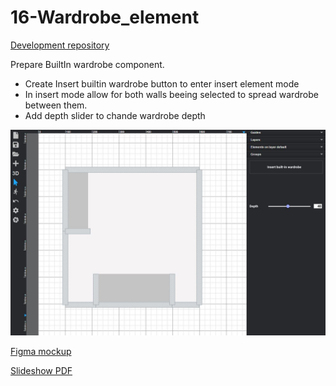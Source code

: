 # 16-Wardrobe_element

[Development repository](https://github.com/homyplan/react-planner-alt)

Prepare BuiltIn wardrobe component.
- Create Insert builtin wardrobe button to enter insert element mode
- In insert mode allow for both walls beeing selected to spread wardrobe between them.
- Add depth slider to chande wardrobe depth

![Wardrobe](Wardrobe.JPG)

[Figma mockup](https://www.figma.com/file/lEGBrtmHrIjOwbRCBT2yhE/Wardrobe?node-id=0%3A1)

[Slideshow PDF](Wardrobe.pdf)

